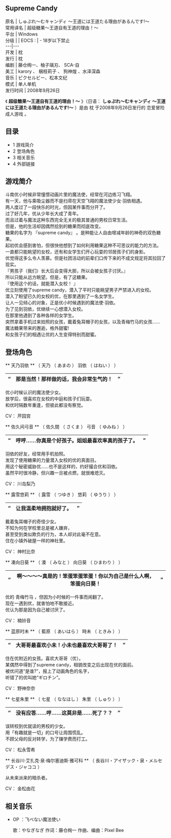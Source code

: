 Supreme Candy  
---  
原名  |  しゅぷれ～むキャンディ ～王道には王道たる理由があるんです!～   
常用译名  |  超级糖果～王道自有王道的理由！～   
平台  |  Windows   
分级  |  |  EOCS  :  |  \- 18岁以下禁止   
---|---  
开发  |  枕   
发行  |  枕   
编剧  |  藤仓绚一、柚子璃刃、  SCA-自   
美工  |  karory  、  梱枝莉子  、  狗神煌  、水泽深森   
音乐  |  ピクセルビー、松本文纪   
模式  |  单人单机   
发行时间  |  2008年9月26日   
  
《 **超级糖果～王道自有王道的理由！～** 》（日语：  **しゅぷれ～むキャンディ ～王道には王道たる理由があるんです!～** ）是由  枕
于2008年9月26日发行的  恋爱冒险成人游戏  。

##  目录

  * 1  游戏简介 
  * 2  登场角色 
  * 3  相关音乐 
  * 4  外部链接 

##  游戏简介

斗南优小时候非常憧憬动画片里的魔法使，经常在河边练习飞翔。  
有一天，他与乘吸尘器而不是扫帚在天空飞翔的魔法使少女·羽依相遇。  
两人度过了一段快乐的时光，但因某件事而分开了。  
过了好几年，优从少年长大成了青年。  
而且过着与魔法这种东西完全无关的极其普通的男校日常生活。  
但是，他的生活却因偶然拾到的糖果而彻底改变。  
糖果的名字为  『supreme candy』  。是种能让人自由增减年龄的神奇的双色糖果。  
起初优会感到害怕，但很快他想到了如何利用糖果这种不可思议的能力的方法。  
一直都只能眺望的女校，还有和女学生们开心玩耍的邻居孩子们的身影。  
优觉得这多么令人羡慕。但是社团活动的前辈们口传下来的不成文规定将其拉回了现实。  
『男孩子（我们）长大后会变得大胆，所以会被女孩子讨厌。』  
所以只能从远方眺望。但是，有了这糖果。  
『使用这个的话，就能潜入女校！ 』  
优立刻使用了supreme candy，潜入了平时只能眺望男子严禁进入的女校。  
潜入了盼望已久的女校的优，在那里遇到了一名女学生。  
让人一见倾心的对象，正是优小时候遇到的魔法使·羽依。  
为了见到羽依，优继续一心想潜入女校。  
在那里他遇到了各种各样的女学生。  
突然拿着手机过来拍照的女孩，戴着兔耳帽子的女孩，以及青梅竹马的女孩……  
魔法糖果带来的邂逅，格外甜蜜!  
和女孩子们的相遇让优的人生变得特别而甜蜜。

##  登场角色

** 天乃羽依  ** （  天乃  （  あまの  ）  羽依  （  はねい  ）  ）

“  |  **那是当然！那样做的话，我会非常生气的！** |  ”   
---|---|---  
  
优小时候认识的魔法使少女。  
放学后，很喜欢在女校的中庭和孩子们玩耍。  
和优时隔数年重逢，但彼此都没有察觉。

CV：  芹园宫

** 佐久间弓音  ** （  佐久間  （  さくま  ）  弓音  （  ゆみね  ）  ）

“  |  **哼哼……你真是个好孩子。姐姐最喜欢率真的孩子了。** |  ”   
---|---|---  
  
羽依的好友，经常用手机拍照。  
发现了使用糖果的力量潜入女校的优的真面目。  
用这个秘密威胁优……也不是这样的，约好撮合优和羽依。  
虽然平时很冷静，但兴趣一旦被点燃，就很难熄灭。

CV：  川岛梨乃

** 露雪悠莉  ** （  露雪  （  つゆき  ）  悠莉  （  ゆうり  ）  ）

“  |  **让我温柔地拥抱就好了。** |  ”   
---|---|---  
  
戴着兔耳帽子的奇怪少女。  
不知为何在学校里总是被人嫌弃，  
甚至受到类似欺负的行为，本人却对此毫不在意。  
住在小镇外破屋一样的神社里。

CV：  神村比奈

** 凑向日葵  ** （  湊  （  みなと  ）  向日葵  （  ひまわり  ）  ）

“  |  **啊～～～～真是的！笨蛋笨蛋笨蛋！你以为自己是什么人啊，笨蛋向日葵！** |  ”   
---|---|---  
  
优的  青梅竹马  ，但因为小时候的一件事而闹翻了。  
现在一遇到优，就害怕地不敢接近。  
优认为那是因为自己被讨厌了。

CV：  楠铃音

** 蓝原时未  ** （  藍原  （  あいはら  ）  時未  （  ときみ  ）  ）

“  |  **大哥哥最喜欢小未！小未也最喜欢大哥哥了！** |  ”   
---|---|---  
  
住在优附近的女孩。喜欢大哥哥（优）。  
某偶然中得到了supreme candy，相貌改变之后出现在优的面前。  
被优问道“是谁?”，报上了动画角色的名字，  
听错了的优叫她“ギロチン”。

CV：  野神奈奈

** 七星朱里  ** （  七星  （  ななほし  ）  朱里  （  しゅり  ）  ）

“  |  **没有应答……哼……这莫非是……死了？？** |  ”   
---|---|---  
  
误转校到优就读的男校的少女。  
用「有趣就是一切」的口号让周围慌乱。  
不顾父母的反对转学，为了赚学费而打工。

CV：  松永雪希

** 长谷川·艾扎克·泉·梅尔塞迪斯·雅可科  ** （  長谷川・アイザック・泉・メルセデス・ジャココ  ）

从未来派来的暗杀者。

CV：  金松由花

##  相关音乐

  * OP  ：飞べない魔法使い 

     歌：やなぎなぎ 
     作词：藤仓绚一 
     作曲、编曲：Pixel Bee 